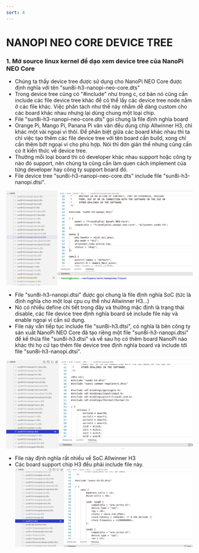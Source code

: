 ```yaml
---
sort: 4
---
```


# NANOPI NEO CORE DEVICE TREE


### 1. Mở source linux kernel để dạo xem device tree của NanoPi NEO Core


- Chúng ta thấy device tree được sử dụng cho NanoPi NEO Core được định nghĩa với tên "sun8i-h3-nanopi-neo-core.dts"
- Trong device tree cũng có "#include" như trong c, cơ bản nó cũng cần include các file device tree khác để có thể lấy các 
device tree node nằm ở các file khác. Việc phân tách như thế này nhằm dễ dàng custom cho các board khác nhau nhưng lại dùng 
chung một loại chip.
- File "sun8i-h3-nanopi-neo-core.dts" gọi chung là file định nghĩa board
- Orange Pi, Mango Pi, Panana Pi vân vân đều dùng chip Allwinner H3, chỉ khác một vài ngoại vi thôi. Để phân biệt giữa các
board khác nhau thì ta chỉ việc tạo thêm các file device tree với tên board cần build, xong chỉ cần thêm bớt ngoại vi cho phù
hợp. Nói thì đơn giản thế nhưng cũng cần có ít kiến thức về device tree.
- Thường mỗi loại board  thì có developer khác nhau support hoặc công ty nào đó support, nên chúng ta cũng cần làm quen cách
implement của từng developer hay công ty support board đó.
- File device tree "sun8i-h3-nanopi-neo-core.dts" include file "sun8i-h3-nanopi.dtsi".

![this screenshot](/images/nanopi-neo-core-device-tree-1.png)



- File "sun8i-h3-nanopi.dtsi" được gọi chung là file định nghĩa SoC (tức là định nghĩa cho một  loại cpu cụ thể như Allwinner H3...)
- Nó có nhiều define chi tiết trong đây và thường mặc định là trạng thái disable, các file device tree định nghĩa board sẽ include file
này và enable ngoại vi cần sử  dụng.
- File này vẫn tiếp tục include file "sun8i-h3.dtsi", có nghĩa là bên công ty sản xuất NanoPi NEO Core đã tạo riêng một file "sun8i-h3-nanopi.dtsi" để kế thừa file "sun8i-h3.dtsi" và về sau họ có thêm board NanoPi nào khác thì họ cứ tạo thêm file device tree định nghĩa board
và include tới  file "sun8i-h3-nanopi.dtsi".

![this screenshot](/images/nanopi-neo-core-device-tree-2.png)




- File này định nghĩa rất nhiều về SoC Allwinner H3
- Các board support chip H3 đều phải include file này.
![this screenshot](/images/nanopi-neo-core-device-tree-3.png)
